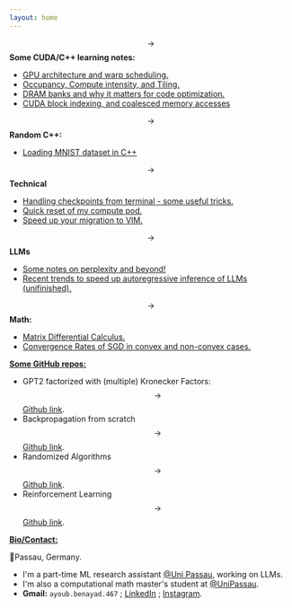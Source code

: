 ```yaml
---
layout: home
---
```


$$\rightarrow$$ **Some CUDA/C++ learning notes:** 
* [GPU architecture and warp scheduling.](/blogs/gpu-architecture/)
* [Occupancy, Compute intensity, and Tiling.](/blogs/on-chip-memory/)
* [DRAM banks and why it matters for code optimization.](/blogs/cuda-performance/)
* [CUDA block indexing, and coalesced memory accesses](/blogs/cuda-indexing/)

$$\rightarrow$$ **Random C++:** 
* [Loading MNIST dataset in C++](/blogs/mnist-cpp/)

$$\rightarrow$$ **Technical** 
* [Handling checkpoints from terminal - some useful tricks.](/blogs/linux)
* [Quick reset of my compute pod.](/blogs/container)
* [Speed up your migration to VIM.](/blogs/vim)

$$\rightarrow$$ **LLMs** 
* [Some notes on perplexity and beyond!](/blogs/ppl)
* [Recent trends to speed up autoregressive inference of LLMs (unifinished).](/blogs/fastinference)

$$\rightarrow$$ **Math:** 
* [Matrix Differential Calculus.](/blogs/enter_the_matrix)
* [Convergence Rates of SGD in convex and non-convex cases.](/blogs/SGD)

<ins>**Some GitHub repos:**</ins>

* GPT2 factorized with (multiple) Kronecker Factors: $$\rightarrow$$ [Github link](https://github.com/eigenAyoub/krony-PT).
* Backpropagation from scratch $$\rightarrow$$ [Github link](https://github.com/eigenAyoub/check-your-gradients).
* Randomized Algorithms $$\rightarrow$$ [Github link](https://github.com/eigenAyoub/randomised-algorithms). 
* Reinforcement Learning $$\rightarrow$$ [Github link](https://github.com/eigenAyoub/reinforcement-learning).

<ins>**Bio/Contact:**</ins>

 📍Passau, Germany. 
* I'm a part-time ML research assistant [@Uni Passau](https://www.fim.uni-passau.de/data-science/team), working on LLMs. 
* I'm also a computational math master's student at [@UniPassau](https://www.uni-passau.de/en/msc-compmaths). 
* **Gmail:** `ayoub.benayad.467` ;  [LinkedIn](https://www.linkedin.com/in/benayad/) ; [Instagram](https://www.instagram.com/curl.ayoub/).
